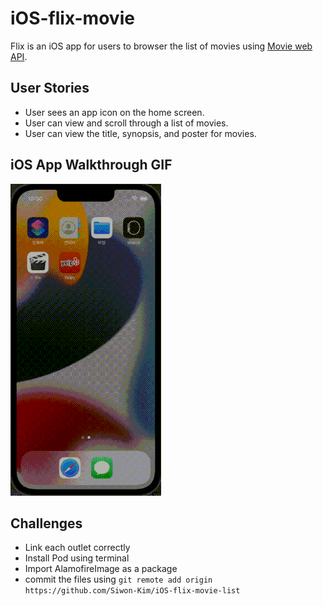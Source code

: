 # iOS-flix-movie
Flix is an iOS app for users to browser the list of movies using [Movie web API](https://developers.themoviedb.org/3/movies/get-now-playing).

## User Stories
* User sees an app icon on the home screen.
* User can view and scroll through a list of movies.
* User can view the title, synopsis, and poster for movies.

## iOS App Walkthrough GIF
![Flix GIF](https://github.com/Siwon-Kim/iOS-flix-movie/blob/main/iOS-flix.gif)

## Challenges
* Link each outlet correctly
* Install Pod using terminal 
* Import AlamofireImage as a package
* commit the files using `git remote add origin https://github.com/Siwon-Kim/iOS-flix-movie-list`
